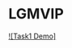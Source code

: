 # LGMVIP

[![Task1 Demo]]({https://drive.google.com/file/d/1S-m-lEyhAqmq5L7-_gI_A4Oq5ZJIrtnl/view?usp=sharing} "Link Title")
